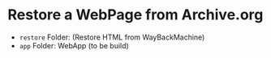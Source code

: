 # Restore a WebPage from Archive.org
- `restore` Folder: (Restore HTML from WayBackMachine)
- `app` Folder: WebApp (to be build)